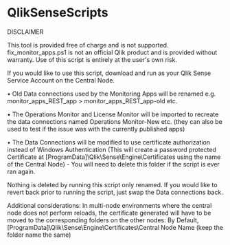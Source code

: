 # QlikSenseScripts

DISCLAIMER
 
This tool is provided free of charge and is not supported. fix_monitor_apps.ps1 is not an official Qlik product and is provided without warranty. Use of this script is entirely at the user's own risk.
  
If you would like to use this script, download and run as your Qlik Sense Service Account on the Central Node. 
 
• Old Data connections used by the Monitoring Apps will be renamed e.g. monitor_apps_REST_app > monitor_apps_REST_app-old etc.

• The Operations Monitor and License Monitor will be imported to recreate the data connections named Operations Monitor-New etc. (they can also be used to test if the issue was with the currently published apps) 

• The Data Connections will be modified to use certificate authorization instead of Windows Authentication (This will create a password protected Certificate at [ProgramData]\Qlik\Sense\Engine\Certificates using the name of the Central Node) - You will need to delete this folder if the script is ever ran again.
 
Nothing is deleted by running this script only renamed. If you would like to revert back prior to running the script, just swap the Data connections back.
 
Additional considerations:
In multi-node environments where the central node does not perform reloads, the certificate generated will have to be moved to the corresponding folders on the other nodes: By Default, [ProgramData]\Qlik\Sense\Engine\Certificates\Central Node Name (keep the folder name the same)
